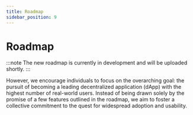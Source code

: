 ```yaml
---
title: Roadmap
sidebar_position: 9
---
```


# Roadmap

:::note
The new roadmap is currently in development and will be uploaded shortly.
:::

However, we encourage individuals to focus on the overarching goal: the pursuit of becoming a leading decentralized application (dApp) with the highest number of real-world users. Instead of being drawn solely by the promise of a few features outlined in the roadmap, we aim to foster a collective commitment to the quest for widespread adoption and usability.

<!-- ![](/img/getting-started/roadmap.png) -->